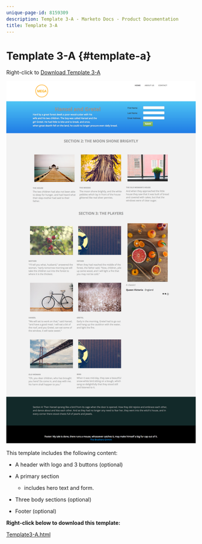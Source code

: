 ```yaml
---
unique-page-id: 8159309
description: Template 3-A - Marketo Docs - Product Documentation
title: Template 3-A
---
```


# Template 3-A {#template-a}

Right-click to [Download Template 3-A](http://docs.marketo.com/download/attachments/8159309/template3-a.html?version=1&modificationdate=1434057345000&api=v2)

![](assets/image2015-6-12-9-3a2-3a8.png)

This template includes the following content:

* A header with logo and 3 buttons (optional)
* A primary section

    * includes hero text and form.

* Three body sections (optional)
* Footer (optional)

**Right-click below to download this template:**

[Template3-A.html](http://docs.marketo.com/download/attachments/8159309/template3-a.html?version=1&modificationdate=1434057345000&api=v2)
